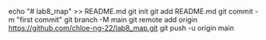 echo "# lab8_map" >> README.md
git init
git add README.md
git commit -m "first commit"
git branch -M main
git remote add origin https://github.com/chloe-ng-22/lab8_map.git
git push -u origin main
